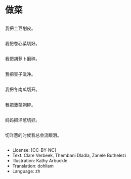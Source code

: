 # 做菜

##
我把土豆削皮。

##
我把卷心菜切好。

##
我把胡萝卜磨碎。

##
我把豆子洗净。

##
我把冬南瓜切开。

##
我把菠菜剁碎。

##
妈妈把洋葱切好。

##
切洋葱的时候我总会流眼泪。

##
* License: [CC-BY-NC]
* Text: Clare Verbeek, Thembani Dladla, Zanele Buthelezi
* Illustration: Kathy Arbuckle
* Translation: dohliam
* Language: zh

